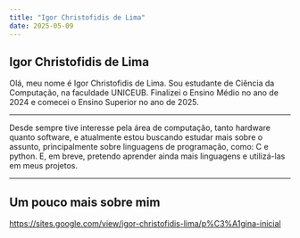 ```yaml
---
title: "Igor Christofidis de Lima"
date: 2025-05-09
---
```

## Igor Christofidis de Lima
Olá, meu nome é Igor Christofidis de Lima. Sou estudante de Ciência da Computação, na faculdade UNICEUB. Finalizei o Ensino Médio no ano de 2024 e comecei o Ensino Superior no ano de 2025. 

---

Desde sempre tive interesse pela área de computação, tanto hardware quanto software, e atualmente estou buscando estudar mais sobre o assunto, principalmente sobre linguagens de programação, como: C e python. E, em breve, pretendo aprender ainda mais linguagens e utilizá-las em meus projetos.

---

## Um pouco mais sobre mim
https://sites.google.com/view/igor-christofidis-lima/p%C3%A1gina-inicial
